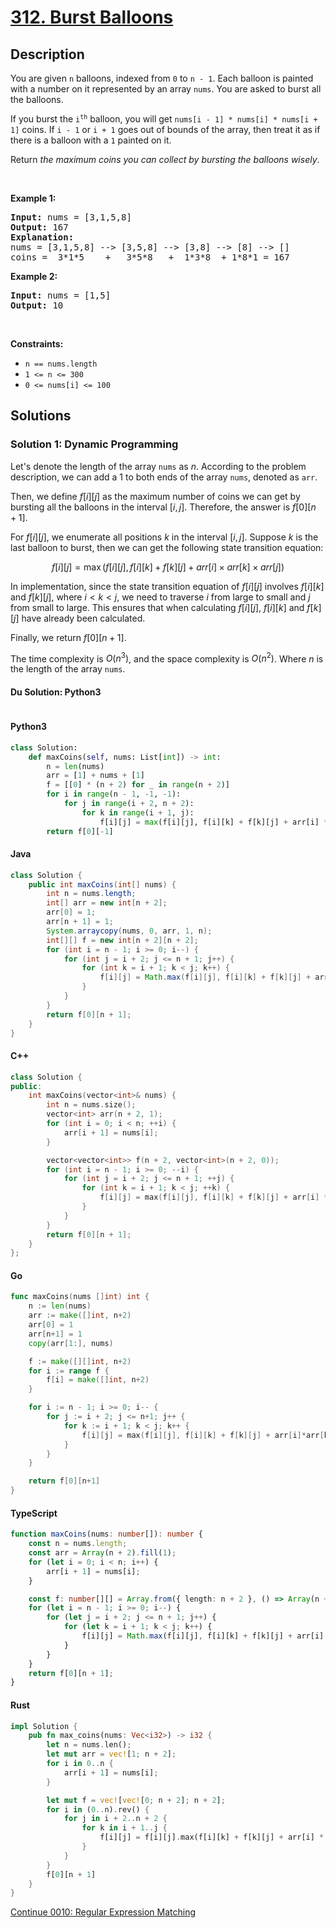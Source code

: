 # [312. Burst Balloons](https://leetcode.com/problems/burst-balloons)

## Description

<p>You are given <code>n</code> balloons, indexed from <code>0</code> to <code>n - 1</code>. Each balloon is painted with a number on it represented by an array <code>nums</code>. You are asked to burst all the balloons.</p>

<p>If you burst the <code>i<sup>th</sup></code> balloon, you will get <code>nums[i - 1] * nums[i] * nums[i + 1]</code> coins. If <code>i - 1</code> or <code>i + 1</code> goes out of bounds of the array, then treat it as if there is a balloon with a <code>1</code> painted on it.</p>

<p>Return <em>the maximum coins you can collect by bursting the balloons wisely</em>.</p>

<p>&nbsp;</p>
<p><strong class="example">Example 1:</strong></p>

<pre>
<strong>Input:</strong> nums = [3,1,5,8]
<strong>Output:</strong> 167
<strong>Explanation:</strong>
nums = [3,1,5,8] --&gt; [3,5,8] --&gt; [3,8] --&gt; [8] --&gt; []
coins =  3*1*5    +   3*5*8   +  1*3*8  + 1*8*1 = 167</pre>

<p><strong class="example">Example 2:</strong></p>

<pre>
<strong>Input:</strong> nums = [1,5]
<strong>Output:</strong> 10
</pre>

<p>&nbsp;</p>
<p><strong>Constraints:</strong></p>

<ul>
	<li><code>n == nums.length</code></li>
	<li><code>1 &lt;= n &lt;= 300</code></li>
	<li><code>0 &lt;= nums[i] &lt;= 100</code></li>
</ul>

## Solutions

### Solution 1: Dynamic Programming

Let's denote the length of the array `nums` as $n$. According to the problem description, we can add a $1$ to both ends of the array `nums`, denoted as `arr`.

Then, we define $f[i][j]$ as the maximum number of coins we can get by bursting all the balloons in the interval $[i, j]$. Therefore, the answer is $f[0][n+1]$.

For $f[i][j]$, we enumerate all positions $k$ in the interval $[i, j]$. Suppose $k$ is the last balloon to burst, then we can get the following state transition equation:

$$
f[i][j] = \max(f[i][j], f[i][k] + f[k][j] + arr[i] \times arr[k] \times arr[j])
$$

In implementation, since the state transition equation of $f[i][j]$ involves $f[i][k]$ and $f[k][j]$, where $i < k < j$, we need to traverse $i$ from large to small and $j$ from small to large. This ensures that when calculating $f[i][j]$, $f[i][k]$ and $f[k][j]$ have already been calculated.

Finally, we return $f[0][n+1]$.

The time complexity is $O(n^3)$, and the space complexity is $O(n^2)$. Where $n$ is the length of the array `nums`.

#### Du Solution: Python3
```

```

#### Python3

```python
class Solution:
    def maxCoins(self, nums: List[int]) -> int:
        n = len(nums)
        arr = [1] + nums + [1]
        f = [[0] * (n + 2) for _ in range(n + 2)]
        for i in range(n - 1, -1, -1):
            for j in range(i + 2, n + 2):
                for k in range(i + 1, j):
                    f[i][j] = max(f[i][j], f[i][k] + f[k][j] + arr[i] * arr[k] * arr[j])
        return f[0][-1]
```

#### Java

```java
class Solution {
    public int maxCoins(int[] nums) {
        int n = nums.length;
        int[] arr = new int[n + 2];
        arr[0] = 1;
        arr[n + 1] = 1;
        System.arraycopy(nums, 0, arr, 1, n);
        int[][] f = new int[n + 2][n + 2];
        for (int i = n - 1; i >= 0; i--) {
            for (int j = i + 2; j <= n + 1; j++) {
                for (int k = i + 1; k < j; k++) {
                    f[i][j] = Math.max(f[i][j], f[i][k] + f[k][j] + arr[i] * arr[k] * arr[j]);
                }
            }
        }
        return f[0][n + 1];
    }
}
```

#### C++

```cpp
class Solution {
public:
    int maxCoins(vector<int>& nums) {
        int n = nums.size();
        vector<int> arr(n + 2, 1);
        for (int i = 0; i < n; ++i) {
            arr[i + 1] = nums[i];
        }

        vector<vector<int>> f(n + 2, vector<int>(n + 2, 0));
        for (int i = n - 1; i >= 0; --i) {
            for (int j = i + 2; j <= n + 1; ++j) {
                for (int k = i + 1; k < j; ++k) {
                    f[i][j] = max(f[i][j], f[i][k] + f[k][j] + arr[i] * arr[k] * arr[j]);
                }
            }
        }
        return f[0][n + 1];
    }
};
```

#### Go

```go
func maxCoins(nums []int) int {
    n := len(nums)
    arr := make([]int, n+2)
    arr[0] = 1
    arr[n+1] = 1
    copy(arr[1:], nums)

    f := make([][]int, n+2)
    for i := range f {
        f[i] = make([]int, n+2)
    }

    for i := n - 1; i >= 0; i-- {
        for j := i + 2; j <= n+1; j++ {
            for k := i + 1; k < j; k++ {
                f[i][j] = max(f[i][j], f[i][k] + f[k][j] + arr[i]*arr[k]*arr[j])
            }
        }
    }

    return f[0][n+1]
}
```

#### TypeScript

```ts
function maxCoins(nums: number[]): number {
    const n = nums.length;
    const arr = Array(n + 2).fill(1);
    for (let i = 0; i < n; i++) {
        arr[i + 1] = nums[i];
    }

    const f: number[][] = Array.from({ length: n + 2 }, () => Array(n + 2).fill(0));
    for (let i = n - 1; i >= 0; i--) {
        for (let j = i + 2; j <= n + 1; j++) {
            for (let k = i + 1; k < j; k++) {
                f[i][j] = Math.max(f[i][j], f[i][k] + f[k][j] + arr[i] * arr[k] * arr[j]);
            }
        }
    }
    return f[0][n + 1];
}
```

#### Rust

```rust
impl Solution {
    pub fn max_coins(nums: Vec<i32>) -> i32 {
        let n = nums.len();
        let mut arr = vec![1; n + 2];
        for i in 0..n {
            arr[i + 1] = nums[i];
        }

        let mut f = vec![vec![0; n + 2]; n + 2];
        for i in (0..n).rev() {
            for j in i + 2..n + 2 {
                for k in i + 1..j {
                    f[i][j] = f[i][j].max(f[i][k] + f[k][j] + arr[i] * arr[k] * arr[j]);
                }
            }
        }
        f[0][n + 1]
    }
}
```

[Continue 0010: Regular Expression Matching](../../0000-0099/0010.Regular%20Expression%20Matching/README.md)